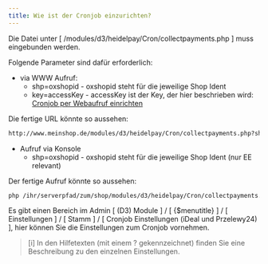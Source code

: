 ```yaml
---
title: Wie ist der Cronjob einzurichten?
---
```


Die Datei unter [ /modules/d3/heidelpay/Cron/collectpayments.php ] muss eingebunden werden.

Folgende Parameter sind dafür erforderlich:
- via WWW Aufruf:
  - shp=oxshopid - oxshopid steht für die jeweilige Shop Ident
  - key=accessKey - accessKey ist der Key, der hier beschrieben wird: [Cronjob per Webaufruf einrichten](configuration/020_Konfiguration/020_Cronjob_einrichten/020_Cronjob_per_Webaufruf_einrichten.md)
  
Die fertige URL könnte so aussehen:
```bash
http://www.meinshop.de/modules/d3/heidelpay/Cron/collectpayments.php?shp=1&key=Sicherheitspasswort
```

- Aufruf via Konsole
  - shp=oxshopid - oxshopid steht für die jeweilige Shop Ident (nur EE relevant)

Der fertige Aufruf könnte so aussehen: 
```bash
php /ihr/serverpfad/zum/shop/modules/d3/heidelpay/Cron/collectpayments.php 1
``` 

Es gibt einen Bereich im Admin [ (D3) Module ] / [ {$menutitle} ] / [ Einstellungen ] / [ Stamm ] / [ Cronjob Einstellungen (iDeal und Przelewy24) ], hier können Sie die Einstellungen zum Cronjob vornehmen. 
> [i] In den Hilfetexten (mit einem ? gekennzeichnet) finden Sie eine Beschreibung zu den einzelnen Einstellungen.
